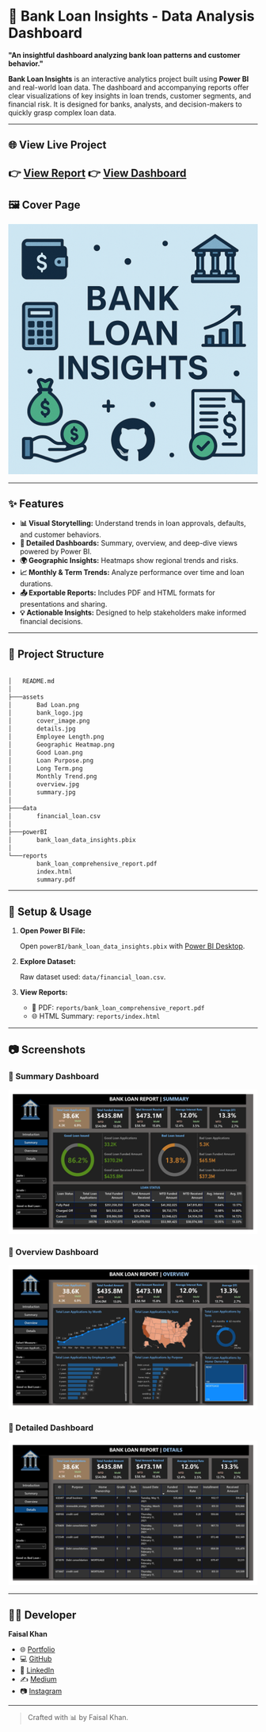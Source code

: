 
# 🏦 Bank Loan Insights - Data Analysis Dashboard

**"An insightful dashboard analyzing bank loan patterns and customer behavior."**

**Bank Loan Insights** is an interactive analytics project built using **Power BI** and real-world loan data. The dashboard and accompanying reports offer clear visualizations of key insights in loan trends, customer segments, and financial risk. It is designed for banks, analysts, and decision-makers to quickly grasp complex loan data.

---

## 🌐 View Live Project

👉 [View Report](https://bank-loan-insights.netlify.app)
👉 [View Dashboard](https://lookerstudio.google.com/reporting/0aa7dea1-76d6-4421-9d89-3ed22c6ec909)
---

## 🖼️ Cover Page

![Cover Image](./assets/cover_image.png)

---

## ✨ Features

- **📊 Visual Storytelling:** Understand trends in loan approvals, defaults, and customer behaviors.
- **📌 Detailed Dashboards:** Summary, overview, and deep-dive views powered by Power BI.
- **🌍 Geographic Insights:** Heatmaps show regional trends and risks.
- **📈 Monthly & Term Trends:** Analyze performance over time and loan durations.
- **📤 Exportable Reports:** Includes PDF and HTML formats for presentations and sharing.
- **💡 Actionable Insights:** Designed to help stakeholders make informed financial decisions.

---

## 📁 Project Structure

```

│   README.md
│
├───assets
│       Bad Loan.png
│       bank_logo.jpg
│       cover_image.png
│       details.jpg
│       Employee Length.png
│       Geographic Heatmap.png
│       Good Loan.png
│       Loan Purpose.png
│       Long Term.png
│       Monthly Trend.png
│       overview.jpg
│       summary.jpg
│
├───data
│       financial_loan.csv
│
├───powerBI
│       bank_loan_data_insights.pbix
│
└───reports
        bank_loan_comprehensive_report.pdf
        index.html
        summary.pdf
```

---

## 🧪 Setup & Usage

1. **Open Power BI File:**

   Open `powerBI/bank_loan_data_insights.pbix` with [Power BI Desktop](https://powerbi.microsoft.com/desktop).

2. **Explore Dataset:**

   Raw dataset used: `data/financial_loan.csv`.

3. **View Reports:**

   - 📄 PDF: `reports/bank_loan_comprehensive_report.pdf`
   - 🌐 HTML Summary: `reports/index.html`

---

## 📷 Screenshots

### 🔹 Summary Dashboard
![Summary Dashboard](./assets/summary.jpg)

### 🔹 Overview Dashboard
![Overview Dashboard](./assets/overview.jpg)

### 🔹 Detailed Dashboard
![Detailed Dashboard](./assets/details.jpg)

---

## 👨‍💻 Developer

**Faisal Khan**

- 🌐 [Portfolio](https://khanfaisal.netlify.app)
- 💻 [GitHub](https://github.com/khanfaisal79960)
- 🔗 [LinkedIn](https://www.linkedin.com/in/khanfaisal79960)
- ✍️ [Medium](https://medium.com/@khanfaisal79960)
- 📷 [Instagram](https://instagram.com/mr._perfect_1004)

---

> Crafted with 📊 by Faisal Khan.
